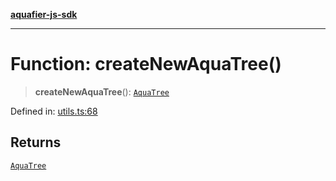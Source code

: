 [**aquafier-js-sdk**](../README.md)

***

# Function: createNewAquaTree()

> **createNewAquaTree**(): [`AquaTree`](../interfaces/AquaTree.md)

Defined in: [utils.ts:68](https://github.com/inblockio/aqua-verifier-js-lib/blob/09413c69301a51b584d51846ffabc4d8f820b4fa/src/utils.ts#L68)

## Returns

[`AquaTree`](../interfaces/AquaTree.md)
